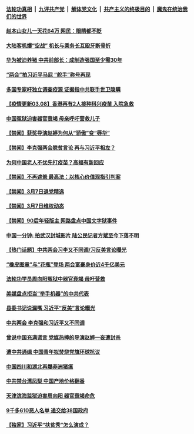 

####  [法轮功真相](../../../../basic/blob/master/README.md?t=03081601) &nbsp;|&nbsp; [九评共产党](../../../../9ping.md/blob/master/README.md?t=03081601) &nbsp;|&nbsp; [解体党文化](../../../../jtdwh.md/blob/master/README.md?t=03081601)  &nbsp;|&nbsp; [共产主义的终极目的](../../../../gczydzjmd.md/blob/master/README.md?t=03081601) &nbsp;|&nbsp; [魔鬼在统治我们的世界](../../../../mgztzwmdsj.md/blob/master/README.md?t=03081601) 

#### [赵本山女儿一天花64万 网民：眼睛都不眨](../pages/prog204/a103069126.md?t=03081601) 

#### [大陆客机爆“空战” 机长与乘务长互殴牙断骨折](../pages/prog204/a103069106.md?t=03081601) 

#### [华为被迫养猪 中共前部长：成制造强国至少需30年](../pages/prog204/a103069101.md?t=03081601) 

#### [“两会”拍习近平马屁 “舵手”称号再现](../pages/prog204/a103069040.md?t=03081601) 


#### [多国专家吁独立调查疫源 证据指中共联手世卫隐瞒](../pages/prog204/a103069005.md?t=03081601) 

#### [【疫情更新03.08】香港再有2人接种科兴疫苗 入院急救](../pages/prog204/a103059205.md?t=03081601) 

#### [中国冤狱迫害器官衰竭 母亲呼吁营救儿子](../pages/prog204/a103068951.md?t=03081601) 


#### [【禁闻】获奖导演赵婷为何从“骄傲”变“辱华”](../pages/prog204/a103068861.md?t=03081601) 

#### [【禁闻】李克强两会脱贫言论 再与习近平相左？](../pages/prog204/a103068857.md?t=03081601) 

#### [为何中国老人不优先打疫苗？高福有新回应](../pages/prog204/a103068832.md?t=03081601) 

#### [【禁闻】不再遮羞 最高法：以核心价值观指引判案](../pages/prog204/a103068830.md?t=03081601) 

#### [【禁闻】3月7日退党精选](../pages/prog204/a103068822.md?t=03081601) 

#### [【禁闻】3月7日维权动态](../pages/prog204/a103068825.md?t=03081601) 

#### [【禁闻】90后年轻版主 网路盘点中国文字狱事件](../pages/prog204/a103068788.md?t=03081601) 

#### [中国一分钟: 拍武汉封城影片 陆公民记者方斌至今下落不明](../pages/prog204/a103068784.md?t=03081601) 

#### [【热门话题】中共两会习李又不同调/习反美言论曝光](../pages/prog204/a103068642.md?t=03081601) 

#### [“橡皮图章”与“花瓶”登场 两会富豪身价近4千亿美元](../pages/prog204/a103068699.md?t=03081601) 

#### [法轮功学员周向阳冤狱中器官衰竭 母吁营救](../pages/prog204/a103068732.md?t=03081601) 

#### [美媒盘点拒当“举手机器”的中共代表](../pages/prog204/a103068676.md?t=03081601) 

#### [县委书记说漏嘴 习近平“反美”言论曝光](../pages/prog204/a103068633.md?t=03081601) 

#### [中共两会 李克强和习近平又不同调](../pages/prog204/a103068598.md?t=03081601) 

#### [曾说中国充满谎言 党媒热捧的导演赵婷一夜遭封杀](../pages/prog204/a103068477.md?t=03081601) 

#### [遭中共通缉 中国青年拟焚烧党旗环球抗议](../pages/prog204/a103068445.md?t=03081601) 

#### [中国四川和湖北再爆非洲猪瘟](../pages/prog204/a103068423.md?t=03081601) 

#### [中共禁台湾凤梨 中国产地价格翻番](../pages/prog204/a103068425.md?t=03081601) 

#### [天津滨海监狱迫害周向阳 器官衰竭命危](../pages/prog204/a103068083.md?t=03081601) 

#### [9千多610恶人名单 递交给38国政府](../pages/prog204/a103068312.md?t=03081601) 

#### [【独家】习近平“扶贫秀”怎么演成？](../pages/prog204/a103068281.md?t=03081601) 

